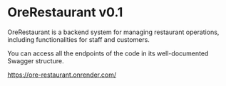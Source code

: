 # OreRestaurant v0.1

OreRestaurant is a backend system for managing restaurant operations, including functionalities for staff and customers.

You can access all the endpoints of the code in its well-documented Swagger structure.

https://ore-restaurant.onrender.com/